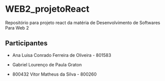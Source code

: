 # WEB2_projetoReact #

Repositório para projeto react da matéria de Desenvolvimento de Softwares Para Web 2

## Participantes ##

- Ana Luisa Conrado Ferreira de Oliveira - 801583 

- Gabriel Lourenço de Paula Graton 

- 800432 Vitor Matheus da Silva - 800260